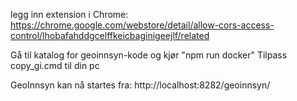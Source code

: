 legg inn extension i Chrome:
https://chrome.google.com/webstore/detail/allow-cors-access-control/lhobafahddgcelffkeicbaginigeejlf/related

Gå til katalog for geoinnsyn-kode og kjør "npm run docker"
Tilpass copy_gi.cmd til din pc

GeoInnsyn kan nå startes fra: http://localhost:8282/geoinnsyn/

